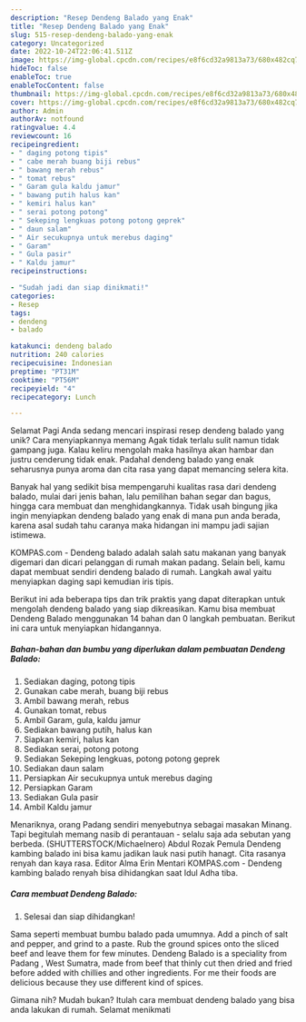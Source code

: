 ```yaml
---
description: "Resep Dendeng Balado yang Enak"
title: "Resep Dendeng Balado yang Enak"
slug: 515-resep-dendeng-balado-yang-enak
category: Uncategorized
date: 2022-10-24T22:06:41.511Z
image: https://img-global.cpcdn.com/recipes/e8f6cd32a9813a73/680x482cq70/dendeng-balado-foto-resep-utama.jpg
hideToc: false
enableToc: true
enableTocContent: false
thumbnail: https://img-global.cpcdn.com/recipes/e8f6cd32a9813a73/680x482cq70/dendeng-balado-foto-resep-utama.jpg
cover: https://img-global.cpcdn.com/recipes/e8f6cd32a9813a73/680x482cq70/dendeng-balado-foto-resep-utama.jpg
author: Admin
authorAv: notfound
ratingvalue: 4.4
reviewcount: 16
recipeingredient:
- " daging potong tipis"
- " cabe merah buang biji rebus"
- " bawang merah rebus"
- " tomat rebus"
- " Garam gula kaldu jamur"
- " bawang putih halus kan"
- " kemiri halus kan"
- " serai potong potong"
- " Sekeping lengkuas potong potong geprek"
- " daun salam"
- " Air secukupnya untuk merebus daging"
- " Garam"
- " Gula pasir"
- " Kaldu jamur"
recipeinstructions:

- "Sudah jadi dan siap dinikmati!"
categories:
- Resep
tags:
- dendeng
- balado

katakunci: dendeng balado 
nutrition: 240 calories
recipecuisine: Indonesian
preptime: "PT31M"
cooktime: "PT56M"
recipeyield: "4"
recipecategory: Lunch

---
```



Selamat Pagi Anda sedang mencari inspirasi resep dendeng balado yang unik? Cara menyiapkannya memang Agak tidak terlalu sulit namun tidak gampang juga. Kalau keliru mengolah maka hasilnya akan hambar dan justru cenderung tidak enak. Padahal dendeng balado yang enak seharusnya punya aroma dan cita rasa yang dapat memancing selera kita.


Banyak hal yang sedikit bisa mempengaruhi kualitas rasa dari dendeng balado, mulai dari jenis bahan, lalu pemilihan bahan segar dan bagus, hingga cara membuat dan menghidangkannya. Tidak usah bingung jika ingin menyiapkan dendeng balado yang enak di mana pun anda berada, karena asal sudah tahu caranya maka hidangan ini mampu jadi sajian istimewa.

KOMPAS.com - Dendeng balado adalah salah satu makanan yang banyak digemari dan dicari pelanggan di rumah makan padang. Selain beli, kamu dapat membuat sendiri dendeng balado di rumah. Langkah awal yaitu menyiapkan daging sapi kemudian iris tipis.


Berikut ini ada beberapa tips dan trik praktis yang dapat diterapkan untuk mengolah dendeng balado yang siap dikreasikan. Kamu bisa membuat Dendeng Balado menggunakan 14 bahan dan 0 langkah pembuatan. Berikut ini cara untuk menyiapkan hidangannya.

<!--inarticleads1-->

##### Bahan-bahan dan bumbu yang diperlukan dalam pembuatan Dendeng Balado:

1. Sediakan  daging, potong tipis
1. Gunakan  cabe merah, buang biji rebus
1. Ambil  bawang merah, rebus
1. Gunakan  tomat, rebus
1. Ambil  Garam, gula, kaldu jamur
1. Sediakan  bawang putih, halus kan
1. Siapkan  kemiri, halus kan
1. Sediakan  serai, potong potong
1. Sediakan  Sekeping lengkuas, potong potong geprek
1. Sediakan  daun salam
1. Persiapkan  Air secukupnya untuk merebus daging
1. Persiapkan  Garam
1. Sediakan  Gula pasir
1. Ambil  Kaldu jamur


Menariknya, orang Padang sendiri menyebutnya sebagai masakan Minang. Tapi begitulah memang nasib di perantauan - selalu saja ada sebutan yang berbeda. (SHUTTERSTOCK/Michaelnero) Abdul Rozak Pemula Dendeng kambing balado ini bisa kamu jadikan lauk nasi putih hanagt. Cita rasanya renyah dan kaya rasa. Editor Alma Erin Mentari KOMPAS.com - Dendeng kambing balado renyah bisa dihidangkan saat Idul Adha tiba. 

<!--inarticleads2-->

##### Cara membuat Dendeng Balado:


1. Selesai dan siap dihidangkan!

Sama seperti membuat bumbu balado pada umumnya. Add a pinch of salt and pepper, and grind to a paste. Rub the ground spices onto the sliced beef and leave them for few minutes. Dendeng Balado is a speciality from Padang , West Sumatra, made from beef that thinly cut then dried and fried before added with chillies and other ingredients. For me their foods are delicious because they use different kind of spices. 

Gimana nih? Mudah bukan? Itulah cara membuat dendeng balado yang bisa anda lakukan di rumah. Selamat menikmati
